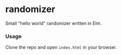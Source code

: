 # randomizer

Small "hello world" randomizer written in Elm.

### Usage

Clone the repo and open `index.html` in your browser.  